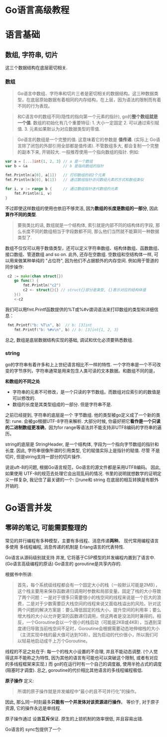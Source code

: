# Go语言高级教程
# 语言基础
## 数组, 字符串, 切片
这三个数据结构在底层密切相关. 

### 数组
> Go语言中数组、字符串和切片三者是密切相关的数据结构。这三种数据类型，在底层原始数据有着相同的内存结构，在上层，因为语法的限制而有着不同的行为表现。

> 和C语言中的数组不同(隐性的指向第一个元素的指针), go的**整个数组就是一个值**. 数组的初始化有几个重要特征: 1. 大小一定固定 2. 可以通过索引赋值. 3. 元素如果默认为对应数据类型的零值. 

> Go语言的数组是一个完整的值. 这意味着它的参数是 **值传递**. (实际上 Go语言除了闭包的外部引用全部都是值传递). 不管数组多大, 都会复制一个完整的副本下来, 开销较大. 一般推荐使用一个指向数组的指针. 
例如: 
```go
var a = [...]int{1, 2, 3} // a 是一个数组
var b = &a                // b 是指向数组的指针

fmt.Println(a[0], a[1])   // 打印数组的前2个元素
fmt.Println(b[0], b[1])   // 通过数组指针访问数组元素的方式和数组类似

for i, v := range b {     // 通过数组指针迭代数组的元素
    fmt.Println(i, v)
}
```

不过即使这样数组的使用也依旧不够灵活, 因为**数组的长度是数组的一部分**, 因此**算作不同的类型**. 
> 要我类比的话, 数组就是一个结构体, 索引就是内部不同的结构体的字段, 那么长度不同的数组相当于字段数都不同, 那么他们当然就不能算同一种数据类型了.

数组不仅仅可以用于数值类型，还可以定义字符串数组、结构体数组、函数数组、接口数组、管道数组 and so on.
此外, 还存在空数组. 
空数组和空结构体一样, 可以用来做某种单纯的 "占位符", 因为他们不占据额外的内存空间. 例如用于管道的同步操作: 
```go
 c2 := make(chan struct{})
    go func() {
        fmt.Println("c2")
        c2 <- struct{}{} // struct{}部分是类型, {}表示对应的结构体值
    }()
    <-c2
```

我们可以用fmt.Printf函数提供的%T或%#v谓词语法来打印数组的类型和详细信息：
```go
 fmt.Printf("b: %T\n", b)  // b: [3]int
    fmt.Printf("b: %#v\n", b) // b: [3]int{1, 2, 3}
```

总之, 数组是底层数据结构实现的基础, 调试和优化必须要熟悉数组.

### string
go的字符串有着许多和上上世纪语言相比不一样的特性. 
一个字符串是一个不可改变的字节序列，字符串通常是用来包含人类可读的文本数据。和数组不同的是，

**和数组的不同之处**
- 字符串的元素不可修改，是一个只读的字节数组。而数组对应索引的的数值是可以修改的. 
- 数组的长度是其类型组成的一部分. 但是字符串不是. 

之前已经提到, 字符串的底层是一个 字节数组. 他的类型被go定义成了一个新的类型: rune. 会被go根据UTF-8字符来解析. 
大部分时候, 你最好把它**看作是一个只读的二进制数组更准确**，因为for range等语法并不能支持非UTF8编码的字符串的遍历。

string的底层是 StringHeader, 是一个结构体, 字段为一个指向字节数组的指针和长度. 因此, 字符串很像所谓的引用类型, 它的赋值实际上是指针的赋值. 
尽管 不是切片, 但是string支持一部分的切片操作.

说说uft-8的问题, 根据Go语言规范，Go语言的源文件都是采用UTF8编码。 因此, 如果使用 UTF-8的规范去处理它会出现乱码的情况. 
书里的说明就想数学的证明定义一样复杂, 我记住了最关键的一个: []rune和 string 在底层的相互转换是有额外开销的. 


# Go语言并发

## 零碎的笔记, 可能需要整理的
常见的并行编程有多种模型，主要有多线程、消息传递**两种**。
现代常用编程语言多使用 多线程编程, 消息传递的机制是 Erlang语言的代表特性.

Go语言从源码级别就支持 并发, 它将基于CSP模型的并发编程内置到了语言中. (Go语言高级编程的原话) Go语言的 goroutine是共享内存的.

根据书中所讲: 
> 首先，每个系统级线程都会有一个固定大小的栈（一般默认可能是2MB），这个栈主要用来保存函数递归调用时参数和局部变量。固定了栈的大小导致了两个问题：一是对于很多只需要很小的栈空间的线程来说是一个巨大的浪费，二是对于少数需要巨大栈空间的线程来说又面临栈溢出的风险。针对这两个问题的解决方案是：要么降低固定的栈大小，提升空间的利用率；要么增大栈的大小以允许更深的函数递归调用，但这两者是没法同时兼得的。相反，一个Goroutine会以一个很小的栈启动（可能是2KB或4KB），当遇到深度递归导致当前栈空间不足时，Goroutine会根据需要动态地伸缩栈的大小（主流实现中栈的最大值可达到1GB）。因为启动的代价很小，所以我们可以轻易地启动成千上万个Goroutine。

线程的不足之处在于: 每一个的栈大小设置的不合理, 并且不能动态调整. (个人觉得这并不能称之为特性, 因为其他的语言有可能也可以突破这个限制, 或者有对应的多线程框架来实现.) 
而 go的在运行时有一个自己的调度器, 使用半抢占式的调度(阻塞时才调度). 总之, goroutine的代价相比其他语言的多线程编程极低. 

**原子操作**
定义: 
> 所谓的原子操作就是并发编程中“最小的且不可并行化”的操作。

因此, 那么同一时刻最多**只能有一个并发体对该资源进行操作**。
等价于, 对于原子资源, 它的操作永远是单线程. 

原子操作通过 设置**互斥**保证.
原生的上锁机制的效率很低, 并且容易出错.

Go语言的 sync包提供了一个 